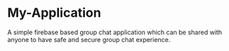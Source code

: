 # My-Application
A simple firebase based group chat application which can be shared with anyone to 
have safe and secure group chat experience.
